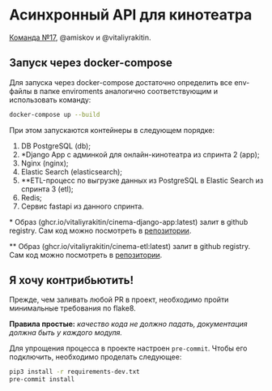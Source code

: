 # Асинхронный API для кинотеатра
[Команда №17](https://yandex-students.slack.com/archives/C03833GPQGH/p1652369332840549), @amiskov и @vitaliyrakitin.


## Запуск через docker-compose

Для запуска через docker-compose достаточно определить все env-файлы в папке enviroments аналогично 
соответствующим и использовать команду:

```bash
docker-compose up --build
```

При этом запускаются контейнеры в следующем порядке:

1. DB PostgreSQL (db);
2. *Django App с админкой для онлайн-кинотеатра из спринта 2 (app);
3. Nginx (nginx);
4. Elastic Search (elasticsearch);
5. **ETL-процесс по выгрузке данных из PostgreSQL в Elastic Search из спринта 3 (etl);
6. Redis;
7. Сервис fastapi из данного спринта. 

\* Образ (ghcr.io/vitaliyrakitin/cinema-django-app:latest) залит в github registry. 
Сам код можно посмотреть в [репозитории](https://github.com/VitaliyRakitin/new_admin_panel_sprint_2/tree/main/01_docker_compose/app).

\** Образ (ghcr.io/vitaliyrakitin/cinema-etl:latest) залит в github registry. 
Сам код можно посмотреть в [репозитории](https://github.com/VitaliyRakitin/new_admin_panel_sprint_3/tree/main/01_etl).


## Я хочу контрибьютить!

Прежде, чем заливать любой PR в проект, необходимо пройти минимальные требования по flake8.

**Правила простые:** *качество кода не должно падать, документация должна быть у каждого модуля.*

Для упрощения процесса в проекте настроен `pre-commit`. 
Чтобы его подключить, необходимо проделать следующее:

```bash
pip3 install -r requirements-dev.txt
pre-commit install
```
